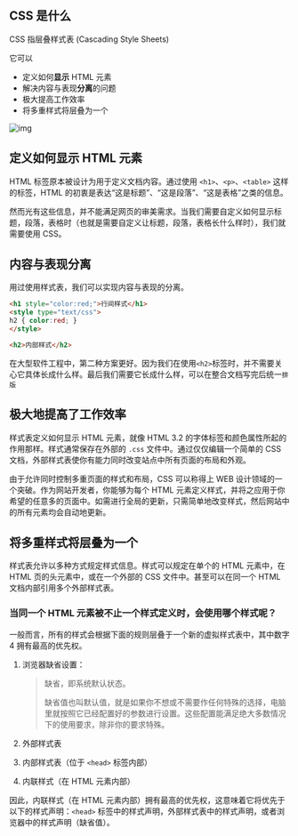 ## CSS 是什么

CSS 指层叠样式表 (Cascading Style Sheets)

它可以

- 定义如何**显示** HTML 元素
- 解决内容与表现**分离**的问题
- 极大提高工作效率
- 将多重样式将层叠为一个

![img](http://fe-base.books.mafengshe.com/%E5%89%8D%E7%AB%AF%E5%9F%BA%E7%A1%80/CSS/images/progressive-enhancement.png)

## 定义如何**显示** HTML 元素

HTML 标签原本被设计为用于定义文档内容。通过使用 `<h1>`、`<p>`、`<table>` 这样的标签，HTML 的初衷是表达“这是标题”、“这是段落”、“这是表格”之类的信息。

然而光有这些信息，并不能满足网页的审美需求。当我们需要自定义如何显示标题，段落，表格时（也就是需要自定义让标题，段落，表格长什么样时），我们就需要使用 CSS。

## 内容与表现**分离**

用过使用样式表，我们可以实现内容与表现的分离。

```html
<h1 style="color:red;">行间样式</h1>
<style type="text/css">
h2 { color:red; }
</style>

<h2>内部样式</h2>
```

在大型软件工程中，第二种方案更好。因为我们在使用`<h2>`标签时，并不需要关心它具体长成什么样。最后我们需要它长成什么样，可以在整合文档写完后统一`排版`

## 极大地提高了工作效率

样式表定义如何显示 HTML 元素，就像 HTML 3.2 的字体标签和颜色属性所起的作用那样。样式通常保存在外部的 `.css` 文件中。通过仅仅编辑一个简单的 CSS 文档，外部样式表使你有能力同时改变站点中所有页面的布局和外观。

由于允许同时控制多重页面的样式和布局，CSS 可以称得上 WEB 设计领域的一个突破。作为网站开发者，你能够为每个 HTML 元素定义样式，并将之应用于你希望的任意多的页面中。如需进行全局的更新，只需简单地改变样式，然后网站中的所有元素均会自动地更新。

## 将多重样式将层叠为一个

样式表允许以多种方式规定样式信息。样式可以规定在单个的 HTML 元素中，在 HTML 页的头元素中，或在一个外部的 CSS 文件中。甚至可以在同一个 HTML 文档内部引用多个外部样式表。

### 当同一个 HTML 元素被不止一个样式定义时，会使用哪个样式呢？

一般而言，所有的样式会根据下面的规则层叠于一个新的虚拟样式表中，其中数字 4 拥有最高的优先权。

1. 浏览器缺省设置：

   > 缺省，即系统默认状态。
   >
   > 缺省值也叫默认值，就是如果你不想或不需要作任何特殊的选择，电脑里就按照它已经配置好的参数进行设置。这些配置能满足绝大多数情况下的使用要求，除非你的要求特殊。

2. 外部样式表

3. 内部样式表（位于 `<head>` 标签内部）

4. 内联样式（在 HTML 元素内部）

因此，内联样式（在 HTML 元素内部）拥有最高的优先权，这意味着它将优先于以下的样式声明：`<head>` 标签中的样式声明，外部样式表中的样式声明，或者浏览器中的样式声明（缺省值）。